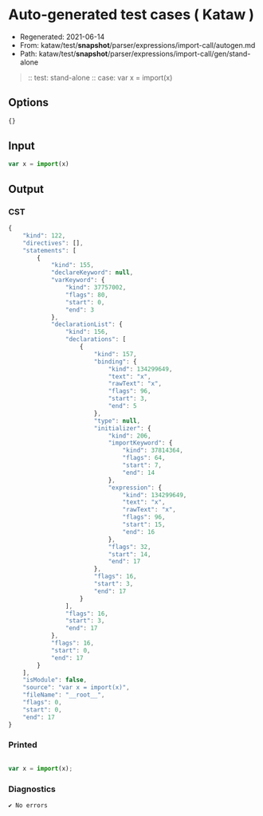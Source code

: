 # Auto-generated test cases ( Kataw )
- Regenerated: 2021-06-14
- From: kataw/test/__snapshot__/parser/expressions/import-call/autogen.md
- Path: kataw/test/__snapshot__/parser/expressions/import-call/gen/stand-alone
> :: test: stand-alone
> :: case: var x = import(x)
## Options

`````js
{}
`````
## Input

`````js
var x = import(x)
`````
## Output

### CST

```javascript
{
    "kind": 122,
    "directives": [],
    "statements": [
        {
            "kind": 155,
            "declareKeyword": null,
            "varKeyword": {
                "kind": 37757002,
                "flags": 80,
                "start": 0,
                "end": 3
            },
            "declarationList": {
                "kind": 156,
                "declarations": [
                    {
                        "kind": 157,
                        "binding": {
                            "kind": 134299649,
                            "text": "x",
                            "rawText": "x",
                            "flags": 96,
                            "start": 3,
                            "end": 5
                        },
                        "type": null,
                        "initializer": {
                            "kind": 206,
                            "importKeyword": {
                                "kind": 37814364,
                                "flags": 64,
                                "start": 7,
                                "end": 14
                            },
                            "expression": {
                                "kind": 134299649,
                                "text": "x",
                                "rawText": "x",
                                "flags": 96,
                                "start": 15,
                                "end": 16
                            },
                            "flags": 32,
                            "start": 14,
                            "end": 17
                        },
                        "flags": 16,
                        "start": 3,
                        "end": 17
                    }
                ],
                "flags": 16,
                "start": 3,
                "end": 17
            },
            "flags": 16,
            "start": 0,
            "end": 17
        }
    ],
    "isModule": false,
    "source": "var x = import(x)",
    "fileName": "__root__",
    "flags": 0,
    "start": 0,
    "end": 17
}
```

### Printed

```javascript

var x = import(x);

```

### Diagnostics

```javascript
✔ No errors
```

